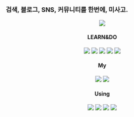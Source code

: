 ### 검색, 블로그, SNS, 커뮤니티를 한번에, 미사고.

<!--
**MISAGOKR/MISAGOKR** is a ✨ _special_ ✨ repository because its `README.md` (this file) appears on your GitHub profile.

Here are some ideas to get you started:

- 🔭 I’m currently working on ...
- 🌱 I’m currently learning ...
- 👯 I’m looking to collaborate on ...
- 🤔 I’m looking for help with ...
- 💬 Ask me about ...
- 📫 How to reach me: ...
- 😄 Pronouns: ...
- ⚡ Fun fact: ...
-->
<div align="center">
    <img src="https://capsule-render.vercel.app/api?type=waving&color=auto&height=300&section=header&text=MiSaGo&fontSize=90" />
    <h4>LEARN&DO</h1>
    <a href="https://www.python.org"><img src="https://img.shields.io/badge/Python-yellow?style=flat-square&logo=Python&logoColor=white"/></a>
    <a href="https://www.djangoproject.com"><img src="https://img.shields.io/badge/Django-green?style=flat-square&logo=Django&logoColor=white"/></a>
    <img src="https://img.shields.io/badge/css-blue?style=flat-square&logo=CSS3&logoColor=white"/>
    <a href="https://getbootstrap.com"><img src="https://img.shields.io/badge/Bootstrap-purple?style=flat-square&logo=Bootstrap&logoColor=white"/></a>
    <img src="https://img.shields.io/badge/HTML5-orange?style=flat-square&logo=HTML5&logoColor=white"/>
    <h4>My</h1>
    <a href="https://www.youtube.com/@misagokr"><img src="https://img.shields.io/badge/미사고-red?style=flat-square&logo=YOUTUBE&logoColor=white"/></a>
    <a href="https://velog.io/@misagokr"><img src="https://img.shields.io/badge/미사고-mint?style=flat-square&logo=velog&logoColor=white"/></a>
    <h4>Using</h1>
    <a href="https://apple.com"><img src="https://img.shields.io/badge/APPLE-black?style=flat-square&logo=Apple&logoColor=white"/></a>
    <a href="https://samsung.com"><img src="https://img.shields.io/badge/SAMSUNG-blue?style=flat-square&logo=Samsung&logoColor=white"/></a>
    <a href="https://nike.com"><img src="https://img.shields.io/badge/NIKE-white?style=flat-square&logo=nike&logoColor=black"/></a>
    <a href="https://adidas.com"><img src="https://img.shields.io/badge/ADIDAS-gray?style=flat-square&logo=adidas&logoColor=black"/></a>
</div>

